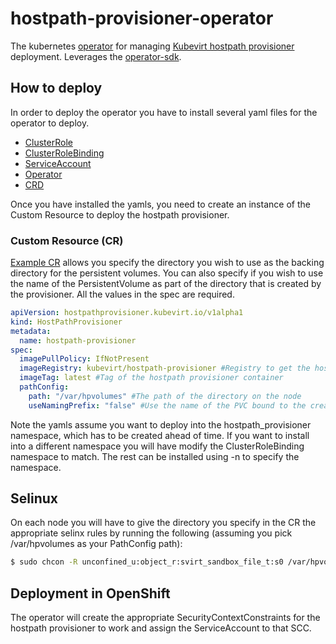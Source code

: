 # hostpath-provisioner-operator
The kubernetes [operator](https://github.com/operator-framework) for managing [Kubevirt hostpath provisioner](https://github.com/kubevirt/hostpath-provisioner) deployment.
Leverages the [operator-sdk](https://github.com/operator-framework/operator-sdk/).

## How to deploy
In order to deploy the operator you have to install several yaml files for the operator to deploy.
- [ClusterRole](deploy/cluster_role.yaml)
- [ClusterRoleBinding](deploy/cluster_role_binding.yaml)
- [ServiceAccount](deploy/service_account.yaml)
- [Operator](deploy/operator.yaml)
- [CRD](deploy/crds/hostpathprovisioner.kubevirt.io_hostpathprovisioners_crd.yaml)

Once you have installed the yamls, you need to create an instance of the Custom Resource to deploy the hostpath provisioner.
### Custom Resource (CR)
[Example CR](deploy/crds/hostpathprovisioner_cr.yaml) allows you specify the directory you wish to use as the backing directory for the persistent volumes. You can also specify if you wish to use the name of the PersistentVolume as part of the directory that is created by the provisioner. All the values in the spec are required.
```yaml
apiVersion: hostpathprovisioner.kubevirt.io/v1alpha1
kind: HostPathProvisioner
metadata:
  name: hostpath-provisioner
spec:
  imagePullPolicy: IfNotPresent
  imageRegistry: kubevirt/hostpath-provisioner #Registry to get the hostpath provisioner container from
  imageTag: latest #Tag of the hostpath provisioner container
  pathConfig:
    path: "/var/hpvolumes" #The path of the directory on the node
    useNamingPrefix: "false" #Use the name of the PVC bound to the created PV as part of the directory name.
```

Note the yamls assume you want to deploy into the hostpath_provisioner namespace, which has to be created ahead of time. If you want to install into a different namespace you will have modify the ClusterRoleBinding namespace to match. The rest can be installed using -n to specify the namespace.

## Selinux
On each node you will have to give the directory you specify in the CR the appropriate selinx rules by running the following (assuming you pick /var/hpvolumes as your PathConfig path):
```bash
$ sudo chcon -R unconfined_u:object_r:svirt_sandbox_file_t:s0 /var/hpvolumes
```

## Deployment in OpenShift
The operator will create the appropriate SecurityContextConstraints for the hostpath provisioner to work and assign the ServiceAccount to that SCC. 
